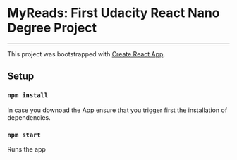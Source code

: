 # MyReads: First Udacity React Nano Degree Project
---

This project was bootstrapped with [Create React App](https://github.com/facebookincubator/create-react-app).


Setup
---

### `npm install`

In case you downoad the App ensure that you trigger first the installation of dependencies.

### `npm start`

Runs the app 
